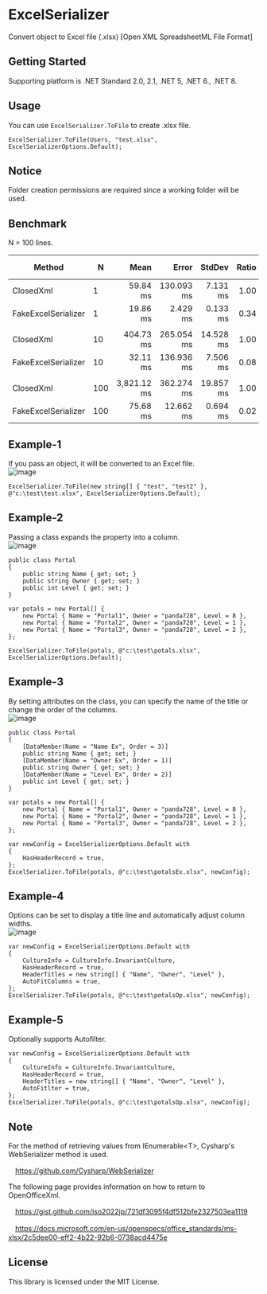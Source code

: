 # ExcelSerializer
Convert object to Excel file (.xlsx) [Open XML SpreadsheetML File Format]

## Getting Started
Supporting platform is .NET Standard 2.0, 2.1, .NET 5, .NET 6., .NET 8.

## Usage
You can use `ExcelSerializer.ToFile` to create .xlsx file.

~~~
ExcelSerializer.ToFile(Users, "test.xlsx", ExcelSerializerOptions.Default);
~~~

## Notice

Folder creation permissions are required since a working folder will be used.

## Benchmark
N = 100 lines.

| Method              | N   | Mean        | Error      | StdDev    | Ratio | RatioSD | Gen0        | Gen1       | Gen2      | Allocated    | Alloc Ratio |
|-------------------- |---- |------------:|-----------:|----------:|------:|--------:|------------:|-----------:|----------:|-------------:|------------:|
| ClosedXml           | 1   |    59.84 ms | 130.093 ms |  7.131 ms |  1.00 |    0.00 |   1666.6667 |          - |         - |   8076.14 KB |        1.00 |
| FakeExcelSerializer | 1   |    19.86 ms |   2.429 ms |  0.133 ms |  0.34 |    0.04 |           - |          - |         - |    125.19 KB |        0.02 |
|                     |     |             |            |           |       |         |             |            |           |              |             |
| ClosedXml           | 10  |   404.73 ms | 265.054 ms | 14.528 ms |  1.00 |    0.00 |  16000.0000 |  1000.0000 |         - |  76114.77 KB |       1.000 |
| FakeExcelSerializer | 10  |    32.11 ms | 136.936 ms |  7.506 ms |  0.08 |    0.02 |    156.2500 |          - |         - |    659.63 KB |       0.009 |
|                     |     |             |            |           |       |         |             |            |           |              |             |
| ClosedXml           | 100 | 3,821.12 ms | 362.274 ms | 19.857 ms |  1.00 |    0.00 | 149000.0000 | 11000.0000 | 2000.0000 | 748791.17 KB |       1.000 |
| FakeExcelSerializer | 100 |    75.68 ms |  12.662 ms |  0.694 ms |  0.02 |    0.00 |   1333.3333 |          - |         - |    6004.6 KB |       0.008 |

## Example-1
If you pass an object, it will be converted to an Excel file.  
![image](https://user-images.githubusercontent.com/16958552/185727609-79b574e8-b40c-46dc-83c9-74b078a1f44a.png)
~~~
ExcelSerializer.ToFile(new string[] { "test", "test2" }, @"c:\test\test.xlsx", ExcelSerializerOptions.Default);
~~~

## Example-2
Passing a class expands the property into a column.  
![image](https://user-images.githubusercontent.com/16958552/185727657-3e41dea7-1af4-4a52-99bd-1457f895b564.png)
~~~
public class Portal
{
    public string Name { get; set; }
    public string Owner { get; set; }
    public int Level { get; set; }
}

var potals = new Portal[] {
    new Portal { Name = "Portal1", Owner = "panda728", Level = 8 },
    new Portal { Name = "Portal2", Owner = "panda728", Level = 1 },
    new Portal { Name = "Portal3", Owner = "panda728", Level = 2 },
};

ExcelSerializer.ToFile(potals, @"c:\test\potals.xlsx", ExcelSerializerOptions.Default);
~~~
## Example-3
By setting attributes on the class, you can specify the name of the title or change the order of the columns.  
![image](https://user-images.githubusercontent.com/16958552/187447183-1c0af135-8407-4c79-be8d-0b4875973a79.png)
~~~
public class Portal
{
    [DataMember(Name = "Name Ex", Order = 3)]
    public string Name { get; set; }
    [DataMember(Name = "Owner Ex", Order = 1)]
    public string Owner { get; set; }
    [DataMember(Name = "Level Ex", Order = 2)]
    public int Level { get; set; }
}

var potals = new Portal[] {
    new Portal { Name = "Portal1", Owner = "panda728", Level = 8 },
    new Portal { Name = "Portal2", Owner = "panda728", Level = 1 },
    new Portal { Name = "Portal3", Owner = "panda728", Level = 2 },
};

var newConfig = ExcelSerializerOptions.Default with
{
    HasHeaderRecord = true,
};
ExcelSerializer.ToFile(potals, @"c:\test\potalsEx.xlsx", newConfig);
~~~
## Example-4
Options can be set to display a title line and automatically adjust column widths.  
![image](https://user-images.githubusercontent.com/16958552/185727708-18201283-bb0b-46ba-a413-dbe34c20f3a3.png)
~~~
var newConfig = ExcelSerializerOptions.Default with
{
    CultureInfo = CultureInfo.InvariantCulture,
    HasHeaderRecord = true,
    HeaderTitles = new string[] { "Name", "Owner", "Level" },
    AutoFitColumns = true,
};
ExcelSerializer.ToFile(potals, @"c:\test\potalsOp.xlsx", newConfig);
~~~

## Example-5
Optionally supports Autofilter.  
~~~
var newConfig = ExcelSerializerOptions.Default with
{
    CultureInfo = CultureInfo.InvariantCulture,
    HasHeaderRecord = true,
    HeaderTitles = new string[] { "Name", "Owner", "Level" },
    AutoFitlter = true,
};
ExcelSerializer.ToFile(potals, @"c:\test\potalsOp.xlsx", newConfig);
~~~

## Note
For the method of retrieving values from IEnumerable\<T\>, Cysharp's WebSerializer method is used.

　https://github.com/Cysharp/WebSerializer
  
The following page provides information on how to return to OpenOfficeXml.

　https://gist.github.com/iso2022jp/721df3095f4df512bfe2327503ea1119

　https://docs.microsoft.com/en-us/openspecs/office_standards/ms-xlsx/2c5dee00-eff2-4b22-92b6-0738acd4475e
 
## License
This library is licensed under the MIT License.
